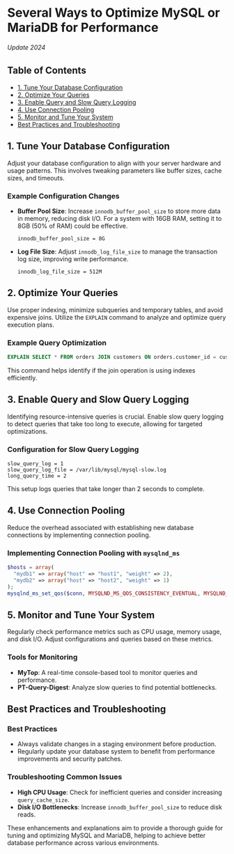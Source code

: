 # Several Ways to Optimize MySQL or MariaDB for Performance
###### Update 2024

## Table of Contents
- [1. Tune Your Database Configuration](#1-tune-your-database-configuration)
- [2. Optimize Your Queries](#2-optimize-your-queries)
- [3. Enable Query and Slow Query Logging](#3-enable-query-and-slow-query-logging)
- [4. Use Connection Pooling](#4-use-connection-pooling)
- [5. Monitor and Tune Your System](#5-monitor-and-tune-your-system)
- [Best Practices and Troubleshooting](#best-practices-and-troubleshooting)

## 1. Tune Your Database Configuration
Adjust your database configuration to align with your server hardware and usage patterns. This involves tweaking parameters like buffer sizes, cache sizes, and timeouts.

### Example Configuration Changes
- **Buffer Pool Size**: Increase `innodb_buffer_pool_size` to store more data in memory, reducing disk I/O. For a system with 16GB RAM, setting it to 8GB (50% of RAM) could be effective.
  
  ```shell
  innodb_buffer_pool_size = 8G
  ```

- **Log File Size**: Adjust `innodb_log_file_size` to manage the transaction log size, improving write performance.

  ```shell
  innodb_log_file_size = 512M
  ```

## 2. Optimize Your Queries
Use proper indexing, minimize subqueries and temporary tables, and avoid expensive joins. Utilize the `EXPLAIN` command to analyze and optimize query execution plans.

### Example Query Optimization
```sql
EXPLAIN SELECT * FROM orders JOIN customers ON orders.customer_id = customers.id;
```
This command helps identify if the join operation is using indexes efficiently.

## 3. Enable Query and Slow Query Logging
Identifying resource-intensive queries is crucial. Enable slow query logging to detect queries that take too long to execute, allowing for targeted optimizations.

### Configuration for Slow Query Logging
```shell
slow_query_log = 1
slow_query_log_file = /var/lib/mysql/mysql-slow.log
long_query_time = 2
```
This setup logs queries that take longer than 2 seconds to complete.

## 4. Use Connection Pooling
Reduce the overhead associated with establishing new database connections by implementing connection pooling.

### Implementing Connection Pooling with `mysqlnd_ms`
```php
$hosts = array(
  "mydb1" => array("host" => "host1", "weight" => 2),
  "mydb2" => array("host" => "host2", "weight" => 1)
);
mysqlnd_ms_set_qos($conn, MYSQLND_MS_QOS_CONSISTENCY_EVENTUAL, MYSQLND_MS_QOS_OPTION_GTID, $hosts);
```

## 5. Monitor and Tune Your System
Regularly check performance metrics such as CPU usage, memory usage, and disk I/O. Adjust configurations and queries based on these metrics.

### Tools for Monitoring
- **MyTop**: A real-time console-based tool to monitor queries and performance.
- **PT-Query-Digest**: Analyze slow queries to find potential bottlenecks.

## Best Practices and Troubleshooting
### Best Practices
- Always validate changes in a staging environment before production.
- Regularly update your database system to benefit from performance improvements and security patches.

### Troubleshooting Common Issues
- **High CPU Usage**: Check for inefficient queries and consider increasing `query_cache_size`.
- **Disk I/O Bottlenecks**: Increase `innodb_buffer_pool_size` to reduce disk reads.

These enhancements and explanations aim to provide a thorough guide for tuning and optimizing MySQL and MariaDB, helping to achieve better database performance across various environments.
